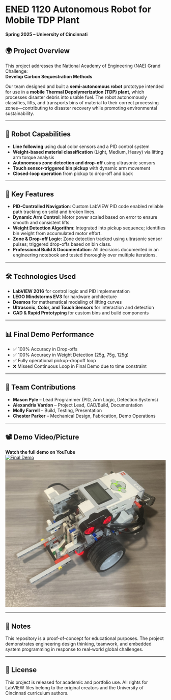 # ENED 1120 Autonomous Robot for Mobile TDP Plant  
**Spring 2025 – University of Cincinnati**

## 🌍 Project Overview

This project addresses the National Academy of Engineering (NAE) Grand Challenge:  
**Develop Carbon Sequestration Methods**

Our team designed and built a **semi-autonomous robot** prototype intended for use in a **mobile Thermal Depolymerization (TDP) plant**, which processes disaster debris into usable fuel. The robot autonomously classifies, lifts, and transports bins of material to their correct processing zones—contributing to disaster recovery while promoting environmental sustainability.

---

## 🤖 Robot Capabilities

- **Line following** using dual color sensors and a PID control system  
- **Weight-based material classification** (Light, Medium, Heavy) via lifting arm torque analysis  
- **Autonomous zone detection and drop-off** using ultrasonic sensors  
- **Touch sensor-triggered bin pickup** with dynamic arm movement  
- **Closed-loop operation** from pickup to drop-off and back

---

## 🧠 Key Features

- **PID-Controlled Navigation**: Custom LabVIEW PID code enabled reliable path tracking on solid and broken lines.
- **Dynamic Arm Control**: Motor power scaled based on error to ensure smooth and consistent lifts.
- **Weight Detection Algorithm**: Integrated into pickup sequence; identifies bin weight from accumulated motor effort.
- **Zone & Drop-off Logic**: Zone detection tracked using ultrasonic sensor pulses; triggered drop-offs based on bin class.
- **Professional Build & Documentation**: All decisions documented in an engineering notebook and tested thoroughly over multiple iterations.

---

## 🛠️ Technologies Used

- **LabVIEW 2016** for control logic and PID implementation  
- **LEGO Mindstorms EV3** for hardware architecture  
- **Desmos** for mathematical modeling of lifting curves  
- **Ultrasonic, Color, and Touch Sensors** for interaction and detection  
- **CAD & Rapid Prototyping** for custom bins and build components

---

## 📊 Final Demo Performance

- ✅ 100% Accuracy in Drop-offs  
- ✅ 100% Accuracy in Weight Detection (25g, 75g, 125g)  
- ✅ Fully operational pickup-dropoff loop  
- ❌ Missed Continuous Loop in Final Demo due to time constraint

---

## 🙌 Team Contributions

- **Mason Pyle** – Lead Programmer (PID, Arm Logic, Detection Systems)  
- **Alexandria Vardon** – Project Lead, CAD/Build, Documentation  
- **Molly Farrell** – Build, Testing, Presentation  
- **Chester Parker** – Mechanical Design, Fabrication, Demo Operations  

---

## 📽️ Demo Video/Picture
**Watch the full demo on YouTube**  
[![Final Demo](https://img.youtube.com/vi/uCwxQbQjLqI/0.jpg)](https://youtu.be/uCwxQbQjLqI)
![Picture of robot](robot.jpg)

---

## 📌 Notes

This repository is a proof-of-concept for educational purposes. The project demonstrates engineering design thinking, teamwork, and embedded system programming in response to real-world global challenges.

---

## 📜 License

This project is released for academic and portfolio use. All rights for LabVIEW files belong to the original creators and the University of Cincinnati curriculum authors.

